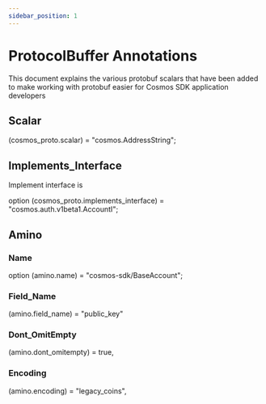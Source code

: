 ```yaml
---
sidebar_position: 1
---
```


# ProtocolBuffer Annotations

This document explains the various protobuf scalars that have been added to make working with protobuf easier for Cosmos SDK application developers

## Scalar

(cosmos_proto.scalar) = "cosmos.AddressString";

## Implements_Interface

Implement interface is 

option (cosmos_proto.implements_interface) = "cosmos.auth.v1beta1.AccountI";

## Amino

### Name

option (amino.name) = "cosmos-sdk/BaseAccount";

### Field_Name

(amino.field_name) = "public_key"

### Dont_OmitEmpty 

(amino.dont_omitempty)   = true,

### Encoding 

(amino.encoding)         = "legacy_coins",
